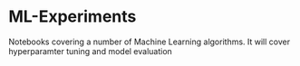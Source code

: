 # ML-Experiments
Notebooks covering a number of Machine Learning algorithms. It will cover hyperparamter tuning and model evaluation
